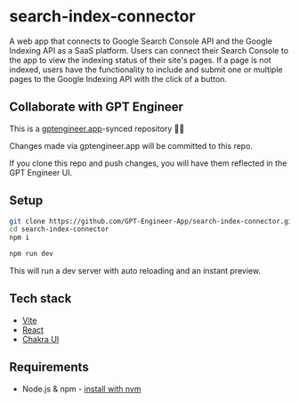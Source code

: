 # search-index-connector

A web app that connects to Google Search Console API and the Google Indexing API as a SaaS platform. Users can connect their Search Console to the app to view the indexing status of their site's pages. If a page is not indexed, users have the functionality to include and submit one or multiple pages to the Google Indexing API with the click of a button.

## Collaborate with GPT Engineer

This is a [gptengineer.app](https://gptengineer.app)-synced repository 🌟🤖

Changes made via gptengineer.app will be committed to this repo.

If you clone this repo and push changes, you will have them reflected in the GPT Engineer UI.

## Setup

```sh
git clone https://github.com/GPT-Engineer-App/search-index-connector.git
cd search-index-connector
npm i
```

```sh
npm run dev
```

This will run a dev server with auto reloading and an instant preview.

## Tech stack

- [Vite](https://vitejs.dev/)
- [React](https://react.dev/)
- [Chakra UI](https://chakra-ui.com/)

## Requirements

- Node.js & npm - [install with nvm](https://github.com/nvm-sh/nvm#installing-and-updating)

